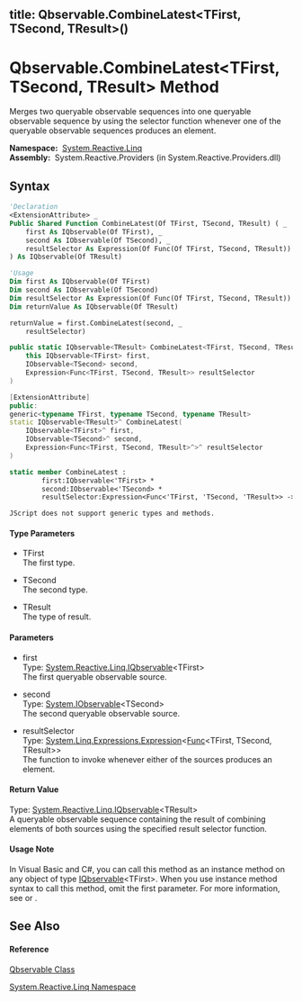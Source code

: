 title: Qbservable.CombineLatest<TFirst, TSecond, TResult>()
---
# Qbservable.CombineLatest\<TFirst, TSecond, TResult\> Method

Merges two queryable observable sequences into one queryable observable sequence by using the selector function whenever one of the queryable observable sequences produces an element.

**Namespace:**  [System.Reactive.Linq](System.Reactive.Linq\System.Reactive.Linq.md)  
**Assembly:**  System.Reactive.Providers (in System.Reactive.Providers.dll)

## Syntax

```vb
'Declaration
<ExtensionAttribute> _
Public Shared Function CombineLatest(Of TFirst, TSecond, TResult) ( _
    first As IQbservable(Of TFirst), _
    second As IObservable(Of TSecond), _
    resultSelector As Expression(Of Func(Of TFirst, TSecond, TResult)) _
) As IQbservable(Of TResult)
```

```vb
'Usage
Dim first As IQbservable(Of TFirst)
Dim second As IObservable(Of TSecond)
Dim resultSelector As Expression(Of Func(Of TFirst, TSecond, TResult))
Dim returnValue As IQbservable(Of TResult)

returnValue = first.CombineLatest(second, _
    resultSelector)
```

```csharp
public static IQbservable<TResult> CombineLatest<TFirst, TSecond, TResult>(
    this IQbservable<TFirst> first,
    IObservable<TSecond> second,
    Expression<Func<TFirst, TSecond, TResult>> resultSelector
)
```

```c++
[ExtensionAttribute]
public:
generic<typename TFirst, typename TSecond, typename TResult>
static IQbservable<TResult>^ CombineLatest(
    IQbservable<TFirst>^ first, 
    IObservable<TSecond>^ second, 
    Expression<Func<TFirst, TSecond, TResult>^>^ resultSelector
)
```

```fsharp
static member CombineLatest : 
        first:IQbservable<'TFirst> * 
        second:IObservable<'TSecond> * 
        resultSelector:Expression<Func<'TFirst, 'TSecond, 'TResult>> -> IQbservable<'TResult> 
```

```jscript
JScript does not support generic types and methods.
```

#### Type Parameters

- TFirst  
  The first type.

- TSecond  
  The second type.

- TResult  
  The type of result.

#### Parameters

- first  
  Type: [System.Reactive.Linq.IQbservable](IQbservable\IQbservable(TSource).md)\<TFirst\>  
  The first queryable observable source.

- second  
  Type: [System.IObservable](https://msdn.microsoft.com/en-us/library/Dd990377)\<TSecond\>  
  The second queryable observable source.

- resultSelector  
  Type: [System.Linq.Expressions.Expression](https://msdn.microsoft.com/en-us/library/Bb335710)\<[Func](https://msdn.microsoft.com/en-us/library/Bb534647)\<TFirst, TSecond, TResult\>\>  
  The function to invoke whenever either of the sources produces an element.

#### Return Value

Type: [System.Reactive.Linq.IQbservable](IQbservable\IQbservable(TSource).md)\<TResult\>  
A queryable observable sequence containing the result of combining elements of both sources using the specified result selector function.

#### Usage Note

In Visual Basic and C\#, you can call this method as an instance method on any object of type [IQbservable](IQbservable\IQbservable(TSource).md)\<TFirst\>. When you use instance method syntax to call this method, omit the first parameter. For more information, see [](https://msdn.microsoft.com/en-us/library/Bb384936) or [](https://msdn.microsoft.com/en-us/library/Bb383977).

## See Also

#### Reference

[Qbservable Class](Qbservable\Qbservable.md)

[System.Reactive.Linq Namespace](System.Reactive.Linq\System.Reactive.Linq.md)








